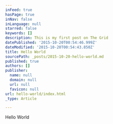 ```yaml
---
inFeed: true
hasPage: true
inNav: false
inLanguage: null
starred: false
keywords: []
description: This is my first post on The Grid
datePublished: '2015-10-20T00:54:46.999Z'
dateModified: '2015-10-20T00:54:43.850Z'
title: Hello World
sourcePath: _posts/2015-10-20-hello-world.md
published: true
authors: []
publisher:
  name: null
  domain: null
  url: null
  favicon: null
url: hello-world/index.html
_type: Article

---
```

Hello World